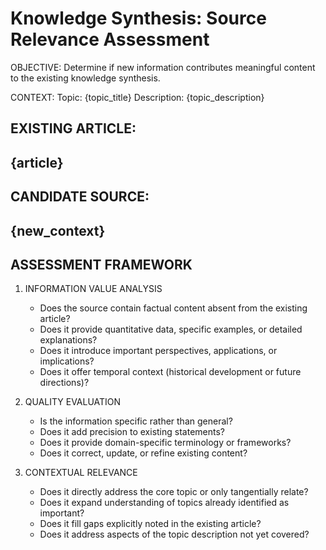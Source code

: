 # Knowledge Synthesis: Source Relevance Assessment

OBJECTIVE: Determine if new information contributes meaningful content to the existing knowledge synthesis.

CONTEXT:
Topic: {topic_title}
Description: {topic_description}

EXISTING ARTICLE:
-------------
{article}
-------------

CANDIDATE SOURCE:
-------------
{new_context}
-------------

## ASSESSMENT FRAMEWORK

1. INFORMATION VALUE ANALYSIS
   - Does the source contain factual content absent from the existing article?
   - Does it provide quantitative data, specific examples, or detailed explanations?
   - Does it introduce important perspectives, applications, or implications?
   - Does it offer temporal context (historical development or future directions)?

2. QUALITY EVALUATION
   - Is the information specific rather than general?
   - Does it add precision to existing statements?
   - Does it provide domain-specific terminology or frameworks?
   - Does it correct, update, or refine existing content?

3. CONTEXTUAL RELEVANCE
   - Does it directly address the core topic or only tangentially relate?
   - Does it expand understanding of topics already identified as important?
   - Does it fill gaps explicitly noted in the existing article?
   - Does it address aspects of the topic description not yet covered?

